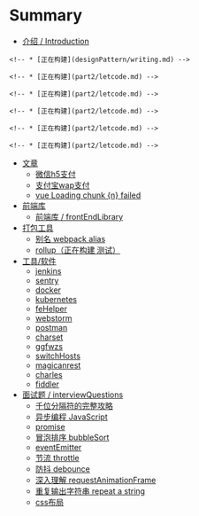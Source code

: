 # Summary

* [介绍 / Introduction](README.md)

<!-- * [设计模式 / designPattern](designPattern/README.md) -->
    <!-- * [正在构建](designPattern/writing.md) -->
<!-- * [力扣 / letcode](part2/README.md) -->
    <!-- * [正在构建](part2/letcode.md) -->
<!-- * [http](part2/README.md) -->
    <!-- * [正在构建](part2/letcode.md) -->
<!-- * [docker](part2/README.md) -->
    <!-- * [正在构建](part2/letcode.md) -->
<!-- * [jenkins](part2/README.md) -->
    <!-- * [正在构建](part2/letcode.md) -->
<!-- * [mysql](part2/README.md) -->
    <!-- * [正在构建](part2/letcode.md) -->

* [文章](blog/README.md)
    * [微信h5支付](blog/wxpay.md)
    * [支付宝wap支付](blog/alipay.md)
    * [vue Loading chunk {n} failed](blog/vueLoadingChunkFailed.md)
* [前端库](part2/README.md)
    * [前端库 / frontEndLibrary](frontEndLibrary/summary.md)
* [打包工具](part2/README.md)
    * [别名 webpack alias](webpack/alias.md)
    * [rollup（正在构建 测试）](part2/letcode.md)
* [工具/软件](tool/README.md)
    * [jenkins](tool/jenkins.md)
    * [sentry](tool/sentry.md)
    * [docker](tool/docker.md)
    * [kubernetes](tool/kubernetes.md)
    * [feHelper](tool/feHelper.md)
    * [webstorm](tool/webstorm.md)
    * [postman](tool/postman.md)
    * [charset](tool/charset.md)
    * [ggfwzs](tool/ggfwzs.md)
    * [switchHosts](tool/switchHosts.md)
    * [magicanrest](tool/magicanrest.md)
    * [charles](tool/charles.md)
    * [fiddler](tool/fiddler.md)
* [面试题 / interviewQuestions](part2/README.md)
    * [千位分隔符的完整攻略](interviewQuestions/miliFormat.md)
    * [异步编程 JavaScript](interviewQuestions/asynchronousProgramming.md)
    * [promise](interviewQuestions/promise.md)
    * [冒泡排序  bubbleSort](interviewQuestions/bubbleSort.md)
    * [eventEmitter](interviewQuestions/eventEmitter.md)
    * [节流 throttle](interviewQuestions/throttle.md)
    * [防抖 debounce](interviewQuestions/debounce.md)
    * [深入理解 requestAnimationFrame](interviewQuestions/requestAnimationFrame.md)
    * [重复输出字符串 repeat a string](interviewQuestions/repeatString.md)
    * [css布局](interviewQuestions/cssLayout.md)
